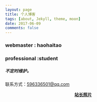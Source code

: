 ```yaml
---
layout: page
title: 个人博客
tags: [about, Jekyll, theme, moon]
date: 2017-06-09
comments: false
---
```

### webmaster : haohaitao
### professional :student
##### 不定时维护。


联系方式：<a href="#">596336501@qq.com</a>
<center><a href="#"> <b>站长照片<b>
